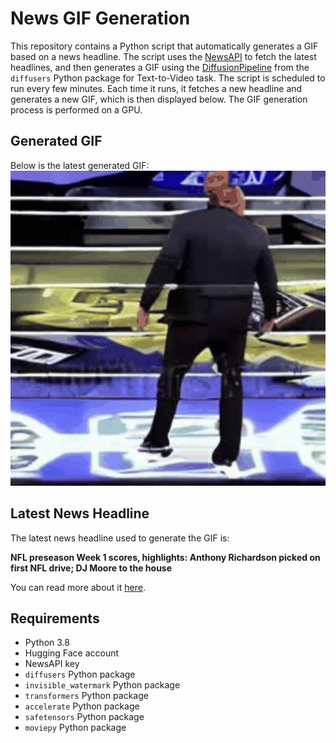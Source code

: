 # News GIF Generation
This repository contains a Python script that automatically generates a GIF based on a news headline. The script uses the [NewsAPI](https://newsapi.org/) to fetch the latest headlines, and then generates a GIF using the [DiffusionPipeline](https://github.com/huggingface/diffusers) from the `diffusers` Python package for Text-to-Video task.
The script is scheduled to run every few minutes. Each time it runs, it fetches a new headline and generates a new GIF, which is then displayed below. The GIF generation process is performed on a GPU.

## Generated GIF
Below is the latest generated GIF:
![Generated GIF](output.gif?raw=true&v=1691972983)

## Latest News Headline
The latest news headline used to generate the GIF is:

**NFL preseason Week 1 scores, highlights: Anthony Richardson picked on first NFL drive; DJ Moore to the house**

You can read more about it [here](https://www.cbssports.com/nfl/news/nfl-preseason-week-1-scores-highlights-bryce-young-makes-nfl-debut-cowboys-intercept-trevor-lawrence-early/).

## Requirements
- Python 3.8
- Hugging Face account
- NewsAPI key
- `diffusers` Python package
- `invisible_watermark` Python package
- `transformers` Python package
- `accelerate` Python package
- `safetensors` Python package
- `moviepy` Python package
